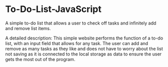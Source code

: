 # To-Do-List-JavaScript
A simple to-do list that allows a user to check off tasks and infinitely add and remove list items.

A detailed description: This simple website performs the function of a to-do list, with an input field that allows for any task. The user can add and remove as many tasks as they like and does not have to worry about the list not saving as it is connected to the local storage as data to ensure the user gets the most out of the program. 

